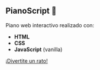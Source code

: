 ## PianoScript 🎹

Piano web interactivo realizado con:
- **HTML**
- **CSS**
- **JavaScript** (vanilla)

[¡Divertite un rato!](https://fedebornaz.github.io/PianoScript/)
